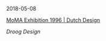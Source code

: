 2018-05-08

[MoMA Exhibition 1996 | Dutch Design](www.moma.org/interactives/exhibitions/1996/dutch_design)


*Droog Design*

